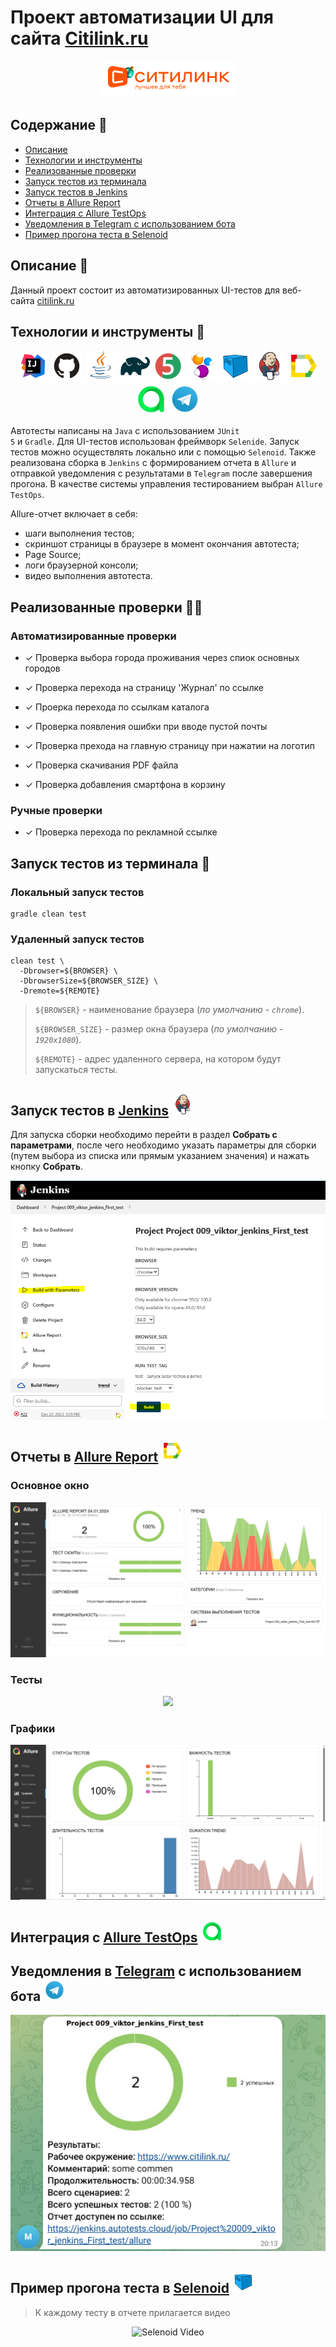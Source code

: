 <h1 >Проект автоматизации UI для сайта <a href="https://www.citilink.ru">Citilink.ru</a></h1>
<p align="center">
<img  src="images/screenshots/img.png">
</p>

## Содержание :receipt:

* <a href="#description">Описание</a>
* <a href="#tools">Технологии и инструменты</a>
* <a href="#cases">Реализованные проверки</a>
* <a href="#console">Запуск тестов из терминала</a>
* <a href="#jenkins">Запуск тестов в Jenkins</a>
* <a href="#allure">Отчеты в Allure Report</a>
* <a href="#testops">Интеграция с Allure TestOps</a>
* <a href="#telegram">Уведомления в Telegram с использованием бота</a>
* <a href="#selenoid">Пример прогона теста в Selenoid</a>

<a id="description"></a>
## Описание :speech_balloon:

Данный проект состоит из автоматизированных UI-тестов для веб-сайта [citilink.ru](https://www.citilink.ru/)

<a id="tools"></a>
## Технологии и инструменты 🧰

<div align="center">
<a href="https://www.jetbrains.com/idea/"><img alt="InteliJ IDEA" height="50" src="images/logo/Idea.svg" width="50"/></a>
<a href="https://github.com/"><img alt="GitHub" height="50" src="images/logo/GitHub.svg" width="50"/></a>  
<a href="https://www.java.com/"><img alt="Java" height="50" src="images/logo/Java.svg" width="50"/></a>
<a href="https://gradle.org/"><img alt="Gradle" height="50" src="images/logo/Gradle.svg" width="50"/></a>  
<a href="https://junit.org/junit5/"><img alt="JUnit 5" height="50" src="images/logo/Junit5.svg" width="50"/></a>
<a href="https://selenide.org/"><img alt="Selenide" height="50" src="images/logo/Selenide.svg" width="50"/></a>
<a href="https://aerokube.com/selenoid/"><img alt="Selenoid" height="50" src="images/logo/Selenoid.svg" width="50"/></a>
<a href="https://www.jenkins.io/"><img alt="Jenkins" height="50" src="images/logo/Jenkins.svg" width="50"/></a>
<a href="https://github.com/allure-framework/"><img alt="Allure Report" height="50" src="images/logo/Allure.svg" width="50"/></a>
<a href="https://qameta.io/"><img alt="Allure TestOps" height="50" src="images/logo/Allure_TO.svg" width="50"/></a>
<a href="https://telegram.org/"><img alt="Telegram" height="50" src="images/logo/Telegram.svg" width="50"/></a>
</div>


Автотесты написаны на <code>Java</code> с использованием <code>JUnit 5</code> и <code>Gradle</code>.
Для UI-тестов использован фреймворк <code>Selenide</code>.
Запуск тестов можно осуществлять локально или с помощью <code>Selenoid</code>.
Также реализована сборка в <code>Jenkins</code> с формированием отчета в <code>Allure</code> и отправкой уведомления с результатами в <code>Telegram</code> после завершения прогона.
В качестве системы управления тестированием выбран <code>Allure TestOps</code>.

Allure-отчет включает в себя:

* шаги выполнения тестов;
* скриншот страницы в браузере в момент окончания автотеста;
* Page Source;
* логи браузерной консоли;
* видео выполнения автотеста.

<a id="cases"></a>
## Реализованные проверки :male_detective:

### Автоматизированные проверки
- ✓ Проверка выбора города проживания через спиок основных городов

- ✓ Проверка перехода на страницу 'Журнал' по ссылке

- ✓ Проерка перехода по ссылкам каталога

- ✓ Проверка появления ошибки при вводе пустой почты

- ✓ Проверка прехода на главную страницу при нажатии на логотип

- ✓ Проверка скачивания PDF файла

- ✓ Проверка добавления смартфона в корзину

### Ручные проверки
- ✓ Проверка перехода по рекламной ссылке

<a id="console"></a>
##  Запуск тестов из терминала :rocket:
### Локальный запуск тестов

```
gradle clean test 
```

### Удаленный запуск тестов

```
clean test \
  -Dbrowser=${BROWSER} \
  -DbrowserSize=${BROWSER_SIZE} \
  -Dremote=${REMOTE}
```

> `${BROWSER}` - наименование браузера (_по умолчанию - <code>chrome</code>_).
>
>
> `${BROWSER_SIZE}` - размер окна браузера (_по умолчанию - <code>1920x1080</code>_).
>
> `${REMOTE}` - адрес удаленного сервера, на котором будут запускаться тесты.

<a id="jenkins"></a>
## Запуск тестов в [Jenkins](https://jenkins.autotests.cloud/job/Project%20009_viktor_jenkins_First_test) <img src="images/logo/Jenkins.svg" width="35" height="35"/>
Для запуска сборки необходимо перейти в раздел **Собрать с параметрами**, после чего необходимо указать параметры для сборки (путем выбора из списка или прямым указанием значения) и нажать кнопку **Собрать**.

<p align="center">
<img  src="images/screenshots/img_1.png">
</p>

<a id="allure"></a>
## Отчеты в [Allure Report](https://jenkins.autotests.cloud/job/Project%20009_viktor_jenkins_First_test/allure) <img src="images/logo/Allure.svg" width="35" height="35"/>
### Основное окно

<p align="center">
<img src="images/screenshots/img_2.png">
</p>

### Тесты

<p align="center">
<img src="images/screenshots/img_3.png.">
</p>

### Графики

<p align="center">
<img src="images/screenshots/img_4.png">
</p>

<a id="testops"></a>
## Интеграция с [Allure TestOps](https://qameta.io) <img src="images/logo/Allure_TO.svg" width="35" height="35"/>

<a id="telegram"></a>
## Уведомления в [Telegram](https://web.telegram.org) с использованием бота <img src="images/logo/Telegram.svg" width="35" height="35"/>
<p align="center">
<img src="images/screenshots/img_5.png">
</p>

<a id="selenoid"></a>
## Пример прогона теста в [Selenoid](https://aerokube.com/selenoid/) <img src="images/logo/Selenoid.svg" width="35" height="35"/>

> К каждому тесту в отчете прилагается видео
<p align="center">
  <img title="Selenoid Video" src="images/video/selenoid.gif">
</p>